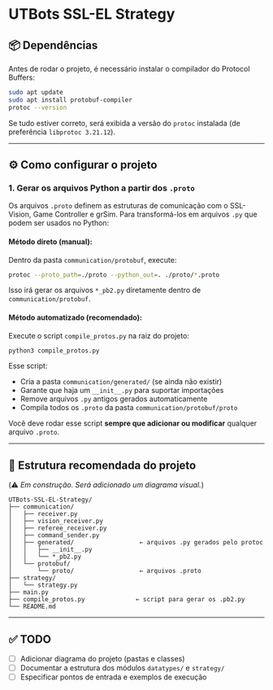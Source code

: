 # UTBots SSL-EL Strategy

## 📦 Dependências

Antes de rodar o projeto, é necessário instalar o compilador do Protocol Buffers:

```bash
sudo apt update
sudo apt install protobuf-compiler
protoc --version
```

Se tudo estiver correto, será exibida a versão do `protoc` instalada (de preferência `libprotoc 3.21.12`).

---

## ⚙️ Como configurar o projeto

### 1. Gerar os arquivos Python a partir dos `.proto`

Os arquivos `.proto` definem as estruturas de comunicação com o SSL-Vision, Game Controller e grSim. Para transformá-los em arquivos `.py` que podem ser usados no Python:

#### Método direto (manual):

Dentro da pasta `communication/protobuf`, execute:

```bash
protoc --proto_path=./proto --python_out=. ./proto/*.proto
```

Isso irá gerar os arquivos `*_pb2.py` diretamente dentro de `communication/protobuf`.

#### Método automatizado (recomendado):

Execute o script `compile_protos.py` na raiz do projeto:

```bash
python3 compile_protos.py
```

Esse script:
- Cria a pasta `communication/generated/` (se ainda não existir)
- Garante que haja um `__init__.py` para suportar importações
- Remove arquivos `.py` antigos gerados automaticamente
- Compila todos os `.proto` da pasta `communication/protobuf/proto`

Você deve rodar esse script **sempre que adicionar ou modificar** qualquer arquivo `.proto`.

---

## 🧠 Estrutura recomendada do projeto

(⚠️ *Em construção. Será adicionado um diagrama visual.*)

```
UTBots-SSL-EL-Strategy/
├── communication/
│   ├── receiver.py
│   ├── vision_receiver.py
│   ├── referee_receiver.py
│   ├── command_sender.py
│   ├── generated/                  ← arquivos .py gerados pelo protoc
│   │   ├── __init__.py
│   │   └── *_pb2.py
│   └── protobuf/
│       └── proto/                  ← arquivos .proto
├── strategy/
│   └── strategy.py
├── main.py
├── compile_protos.py              ← script para gerar os .pb2.py
└── README.md
```

---

## ✅ TODO

- [ ] Adicionar diagrama do projeto (pastas e classes)
- [ ] Documentar a estrutura dos módulos `datatypes/` e `strategy/`
- [ ] Especificar pontos de entrada e exemplos de execução
